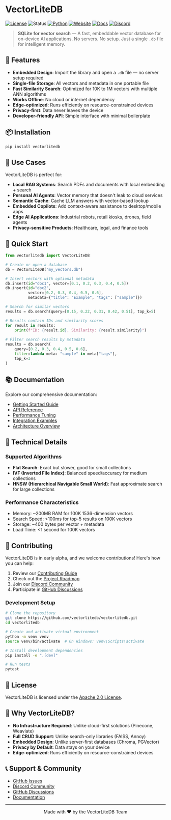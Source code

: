 # VectorLiteDB

[![License](https://img.shields.io/badge/License-Apache_2.0-blue.svg)](https://opensource.org/licenses/Apache-2.0)
![Status](https://img.shields.io/badge/Status-Alpha-orange)
[![Python](https://img.shields.io/badge/Python-3.8+-blue.svg)](https://www.python.org/downloads/)
[![Website](https://img.shields.io/badge/Website-vectorlite.tech-blue)](https://vectorlite.tech)
[![Docs](https://img.shields.io/badge/Docs-docs-green)](https://docs.vectorlite.tech)
[![Discord](https://img.shields.io/badge/Discord-Join-blue)](https://discord.gg/vectorlite)

> **SQLite for vector search** — A fast, embeddable vector database for on-device AI applications. No servers. No setup. Just a single `.db` file for intelligent memory.

## 🚀 Features

- **Embedded Design**: Import the library and open a `.db` file — no server setup required
- **Single-file Storage**: All vectors and metadata in one portable file
- **Fast Similarity Search**: Optimized for 10K to 1M vectors with multiple ANN algorithms
- **Works Offline**: No cloud or internet dependency
- **Edge-optimized**: Runs efficiently on resource-constrained devices
- **Privacy-first**: Data never leaves the device
- **Developer-friendly API**: Simple interface with minimal boilerplate

## 📦 Installation

```bash
pip install vectorlitedb
```

## 🎯 Use Cases

VectorLiteDB is perfect for:

- **Local RAG Systems**: Search PDFs and documents with local embedding + search
- **Personal AI Agents**: Vector memory that doesn't leak to cloud services
- **Semantic Cache**: Cache LLM answers with vector-based lookup
- **Embedded Copilots**: Add context-aware assistance to desktop/mobile apps
- **Edge AI Applications**: Industrial robots, retail kiosks, drones, field agents
- **Privacy-sensitive Products**: Healthcare, legal, and finance tools

## 🚀 Quick Start

```python
from vectorlitedb import VectorLiteDB

# Create or open a database
db = VectorLiteDB("my_vectors.db")

# Insert vectors with optional metadata
db.insert(id="doc1", vector=[0.1, 0.2, 0.3, 0.4, 0.5])
db.insert(id="doc2", 
          vector=[0.2, 0.3, 0.4, 0.5, 0.6], 
          metadata={"title": "Example", "tags": ["sample"]})

# Search for similar vectors
results = db.search(query=[0.15, 0.22, 0.31, 0.42, 0.51], top_k=5)

# Results contain IDs and similarity scores
for result in results:
    print(f"ID: {result.id}, Similarity: {result.similarity}")
    
# Filter search results by metadata
results = db.search(
    query=[0.2, 0.3, 0.4, 0.5, 0.6],
    filter=lambda meta: "sample" in meta["tags"],
    top_k=3
)
```

## 📚 Documentation

Explore our comprehensive documentation:

- [Getting Started Guide](https://docs.vectorlite.tech/getting-started)
- [API Reference](https://docs.vectorlite.tech/api)
- [Performance Tuning](https://docs.vectorlite.tech/performance)
- [Integration Examples](https://docs.vectorlite.tech/examples)
- [Architecture Overview](https://docs.vectorlite.tech/architecture)

## 🔧 Technical Details

### Supported Algorithms

- **Flat Search**: Exact but slower, good for small collections
- **IVF (Inverted File Index)**: Balanced speed/accuracy for medium collections
- **HNSW (Hierarchical Navigable Small World)**: Fast approximate search for large collections

### Performance Characteristics

- Memory: ~200MB RAM for 100K 1536-dimension vectors
- Search Speed: <100ms for top-5 results on 100K vectors
- Storage: ~400 bytes per vector + metadata
- Load Time: <1 second for 100K vectors

## 🤝 Contributing

VectorLiteDB is in early alpha, and we welcome contributions! Here's how you can help:

1. Review our [Contributing Guide](CONTRIBUTING.md)
2. Check out the [Project Roadmap](https://github.com/orgs/vectorlitedb/projects/1)
3. Join our [Discord Community](https://discord.gg/vectorlite)
4. Participate in [GitHub Discussions](https://github.com/vectorlitedb/vectorlitedb/discussions)

### Development Setup

```bash
# Clone the repository
git clone https://github.com/vectorlitedb/vectorlitedb.git
cd vectorlitedb

# Create and activate virtual environment
python -m venv venv
source venv/bin/activate  # On Windows: venv\Scripts\activate

# Install development dependencies
pip install -e ".[dev]"

# Run tests
pytest
```

## 📄 License

VectorLiteDB is licensed under the [Apache 2.0 License](LICENSE).

## 🌟 Why VectorLiteDB?

- **No Infrastructure Required**: Unlike cloud-first solutions (Pinecone, Weaviate)
- **Full CRUD Support**: Unlike search-only libraries (FAISS, Annoy)
- **Embedded Design**: Unlike server-first databases (Chroma, PGVector)
- **Privacy by Default**: Data stays on your device
- **Edge-optimized**: Runs efficiently on resource-constrained devices

## 📞 Support & Community

- [GitHub Issues](https://github.com/vectorlitedb/vectorlitedb/issues)
- [Discord Community](https://discord.gg/vectorlite)
- [GitHub Discussions](https://github.com/vectorlitedb/vectorlitedb/discussions)
- [Documentation](https://docs.vectorlite.tech)

---

<p align="center">
Made with ❤️ by the VectorLiteDB Team
</p>

